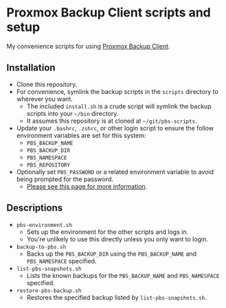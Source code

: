 # Proxmox Backup Client scripts and setup

My convenience scripts for using [Proxmox Backup Client](https://pbs.proxmox.com/docs/backup-client.html). 

## Installation

* Clone this repository.
* For convenience, symlink the backup scripts in the `scripts` directory to wherever you want.
  * The included `install.sh` is a crude script will symlink the backup scripts into your `~/bin` directory.
  * It assumes this repository is at cloned at `~/git/pbs-scripts`.
* Update your `.bashrc`, `.zshrc`, or other login script to ensure the follow environment variables are set for this system:
  * `PBS_BACKUP_NAME`
  * `PBS_BACKUP_DIR`
  * `PBS_NAMESPACE`
  * `PBS_REPOSITORY`
* Optionally set `PBS_PASSWORD` or a related environment variable to avoid being prompted for the password.
  * [Please see this page for more information](https://pbs.proxmox.com/docs/backup-client.html#environment-variables).

## Descriptions

* `pbs-environment.sh`
  * Sets up the environment for the other scripts and logs in.
  * You're unlikely to use this directly unless you only want to login.
* `backup-to-pbs.sh`
  * Backs up the `PBS_BACKUP_DIR` using the `PBS_BACKUP_NAME` and `PBS_NAMESPACE` specified.
* `list-pbs-snapshots.sh`
  * Lists the known backups for the `PBS_BACKUP_NAME` and `PBS_NAMESPACE` specified.
* `restore-pbs-backup.sh`
  * Restores the specified backup listed by `list-pbs-snapshots.sh`.
